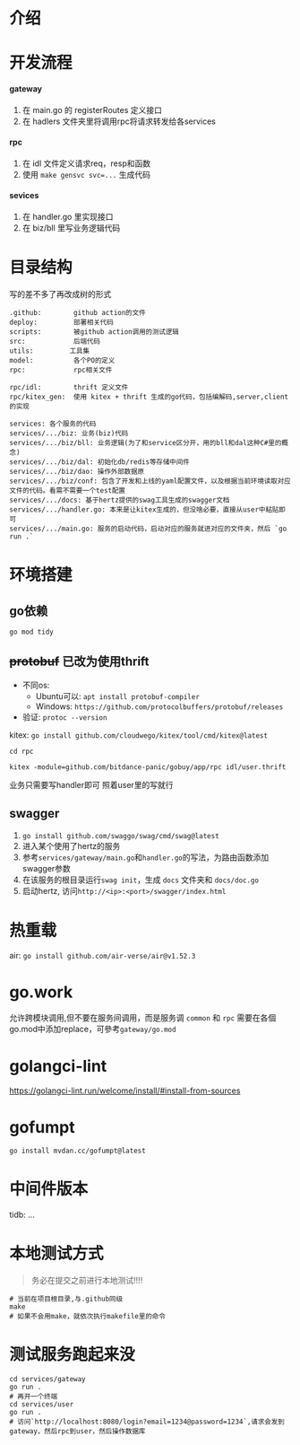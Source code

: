 # 介绍

# 开发流程
#### gateway
1. 在 main.go 的 registerRoutes 定义接口
2. 在 hadlers 文件夹里将调用rpc将请求转发给各services
#### rpc
1. 在 idl 文件定义请求req，resp和函数
2. 使用 `make gensvc svc=...` 生成代码
#### sevices
1. 在 handler.go 里实现接口
2. 在 biz/bll 里写业务逻辑代码

# 目录结构
写的差不多了再改成树的形式
```
.github:        github action的文件
deploy:         部署相关代码
scripts:        被github action调用的测试逻辑
src:            后端代码
utils:         工具集
model:          各个PO的定义
rpc:            rpc相关文件

rpc/idl:        thrift 定义文件
rpc/kitex_gen:  使用 kitex + thrift 生成的go代码，包括编解码,server,client的实现

services: 各个服务的代码
services/.../biz: 业务(biz)代码
services/.../biz/bll: 业务逻辑(为了和service区分开，用的bll和dal这种C#里的概念)
services/.../biz/dal: 初始化db/redis等存储中间件
services/.../biz/dao: 操作外部数据原
services/.../biz/conf: 包含了开发和上线的yaml配置文件，以及根据当前环境读取对应文件的代码。看需不需要一个test配置
services/.../docs: 基于hertz提供的swag工具生成的swagger文档
services/.../handler.go: 本来是让kitex生成的，但没啥必要，直接从user中粘贴即可
services/.../main.go: 服务的启动代码，启动对应的服务就进对应的文件夹，然后 `go run .`
```


# 环境搭建
## go依赖
`go mod tidy`

## ~~protobuf~~ 已改为使用thrift
- 不同os:
    - Ubuntu可以: `apt install protobuf-compiler`
    - Windows: `https://github.com/protocolbuffers/protobuf/releases`
- 验证: `protoc --version`

kitex: `go install github.com/cloudwego/kitex/tool/cmd/kitex@latest`
```shell
cd rpc

kitex -module=github.com/bitdance-panic/gobuy/app/rpc idl/user.thrift
```
业务只需要写handler即可
照着user里的写就行


## swagger

1. `go install github.com/swaggo/swag/cmd/swag@latest`
2. 进入某个使用了hertz的服务
2. 参考`services/gateway/main.go`和`handler.go`的写法，为路由函数添加swagger参数
3. 在该服务的根目录运行`swag init`，生成 `docs` 文件夹和 `docs/doc.go `
4. 启动hertz, 访问`http://<ip>:<port>/swagger/index.html`

# 热重载
air: `go install github.com/air-verse/air@v1.52.3`



# go.work
允许跨模块调用,但不要在服务间调用，而是服务调 `common` 和 `rpc`
需要在各個go.mod中添加replace，可參考`gateway/go.mod`


# golangci-lint
https://golangci-lint.run/welcome/install/#install-from-sources


# gofumpt
`go install mvdan.cc/gofumpt@latest`


# 中间件版本
tidb: ...


# 本地测试方式
> 务必在提交之前进行本地测试!!!!
```
# 当前在项目根目录,与.github同级
make
# 如果不会用make，就依次执行makefile里的命令
```

# 测试服务跑起来没
```
cd services/gateway
go run .
# 再开一个终端
cd services/user
go run .
# 访问`http://localhost:8080/login?email=1234@password=1234`,请求会发到gateway，然后rpc到user，然后操作数据库
```
